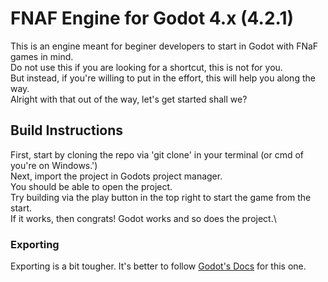 # FNAF Engine for Godot 4.x (4.2.1)
This is an engine meant for beginer developers to start in Godot with FNaF games in mind.\
Do not use this if you are looking for a shortcut, this is not for you.\
But instead, if you're willing to put in the effort, this will help you along the way.\
Alright with that out of the way, let's get started shall we?
## Build Instructions
First, start by cloning the repo via 'git clone' in your terminal (or cmd of you're on Windows.')\
Next, import the project in Godots project manager.\
You should be able to open the project.\
Try building via the play button in the top right to start the game from the start.\
If it works, then congrats! Godot works and so does the project.\
### Exporting
Exporting is a bit tougher. It's better to follow [Godot's Docs](https://docs.godotengine.org/en/stable/tutorials/export/exporting_projects.html) for this one.
<!-- -->
